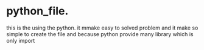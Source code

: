# python_file.
this is the using the python.
it mmake easy to solved problem and it  make so simple to create the file and because python provide many library which is only import 
